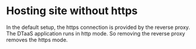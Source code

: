 # Hosting site without https

In the default setup,
the https connection is provided by the reverse proxy.
The DTaaS application runs in http mode.
So removing the reverse proxy removes the https mode.
